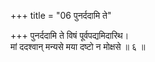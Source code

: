 +++
title = "06 पुनर्ददामि ते"

+++
पुनर्ददामि ते विषं पूर्वपद्यमिदारिथ।  
मां ददश्वान् मन्यसे मया दष्टो न मोक्षसे ॥ ६ ॥